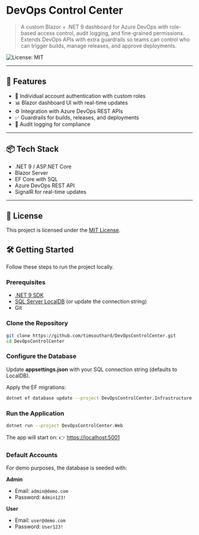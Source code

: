 ﻿# DevOps Control Center

> A custom Blazor + .NET 9 dashboard for Azure DevOps with role-based access control, audit logging, and fine-grained permissions. Extends DevOps APIs with extra guardrails so teams can control who can trigger builds, manage releases, and approve deployments.

![License: MIT](https://img.shields.io/badge/License-MIT-green.svg)

---

## 🚀 Features
- 🔐 Individual account authentication with custom roles
- 📊 Blazor dashboard UI with real-time updates
- ⚙️ Integration with Azure DevOps REST APIs
- ✅ Guardrails for builds, releases, and deployments
- 📝 Audit logging for compliance

---

## 📦 Tech Stack
- .NET 9 / ASP.NET Core  
- Blazor Server  
- EF Core with SQL  
- Azure DevOps REST API  
- SignalR for real-time updates  

---

## 📄 License
This project is licensed under the [MIT License](./LICENSE).

## 🛠 Getting Started

Follow these steps to run the project locally.

### Prerequisites
- [.NET 9 SDK](https://dotnet.microsoft.com/download/dotnet/9.0)
- [SQL Server LocalDB](https://learn.microsoft.com/en-us/sql/database-engine/configure-windows/sql-server-express-localdb) (or update the connection string)
- Git

### Clone the Repository
```bash
git clone https://github.com/timsouthard/DevOpsControlCenter.git
cd DevOpsControlCenter
```
### Configure the Database

Update **appsettings.json** with your SQL connection string (defaults to LocalDB).

Apply the EF migrations:

```bash
dotnet ef database update --project DevOpsControlCenter.Infrastructure
```

### Run the Application

```bash
dotnet run --project DevOpsControlCenter.Web
```

The app will start on:
👉 [https://localhost:5001](https://localhost:5001)

### Default Accounts

For demo purposes, the database is seeded with:

**Admin**

* Email: `admin@demo.com`
* Password: `Admin123!`

**User**

* Email: `user@demo.com`
* Password: `User123!`